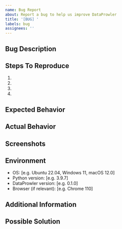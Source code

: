 ```yaml
---
name: Bug Report
about: Report a bug to help us improve DataProwler
title: '[BUG] '
labels: bug
assignees: ''
---
```


## Bug Description
<!-- A clear and concise description of what the bug is -->

## Steps To Reproduce
1. 
2. 
3. 
4. 

## Expected Behavior
<!-- What you expected to happen -->

## Actual Behavior
<!-- What actually happened -->

## Screenshots
<!-- If applicable, add screenshots to help explain the problem -->

## Environment
- OS: [e.g. Ubuntu 22.04, Windows 11, macOS 12.0]
- Python version: [e.g. 3.9.7]
- DataProwler version: [e.g. 0.1.0]
- Browser (if relevant): [e.g. Chrome 110]

## Additional Information
<!-- Add any other context about the problem here -->

## Possible Solution
<!-- If you have suggestions on how to fix the issue, please describe them here -->